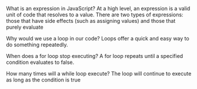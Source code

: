 What is an expression in JavaScript?
At a high level, an expression is a valid unit of code that resolves to a value. 
There are two types of expressions: those that have side effects (such as assigning values) and those that purely evaluate

Why would we use a loop in our code?
Loops offer a quick and easy way to do something repeatedly. 

When does a for loop stop executing?
A for loop repeats until a specified condition evaluates to false.

How many times will a while loop execute?
The loop will continue to execute as long as the condition is true
